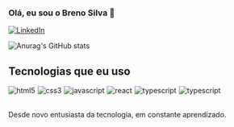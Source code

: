 ### Olá, eu sou o Breno Silva 🤙

[![LinkedIn](https://img.shields.io/badge/LinkedIn-0077B5?style=for-the-badge&logo=linkedin&logoColor=white
)](https://www.linkedin.com/in/breno-silva-bb7b871b2/)

![Anurag's GitHub stats](https://github-readme-stats.vercel.app/api?username=gizbreno&show_icons=true&theme=tokyonight)

## Tecnologias que eu uso

<div style="display: flex;gap: 5px">
<img src="https://img.shields.io/badge/HTML5-E34F26?style=for-the-badge&logo=html5&logoColor=white" align="center" alt="html5"/>
<img src="https://img.shields.io/badge/CSS3-1572B6?style=for-the-badge&logo=css3&logoColor=white" align="center" alt="css3"/>
<img src="https://img.shields.io/badge/JavaScript-323330?style=for-the-badge&logo=javascript&logoColor=F7DF1E" align="center" alt="javascript"/>
<img src="https://img.shields.io/badge/React-20232A?style=for-the-badge&logo=react&logoColor=61DAFB" align="center" alt="react"/>
<img src="https://img.shields.io/badge/React-20232A?style=for-the-badge&logo=react&logoColor=61DAFB" align="center" alt="typescript"/>
<img src="https://img.shields.io/badge/React-20232A?style=for-the-badge&logo=react&logoColor=61DAFB" align="center" alt="typescript"/>
  
</div><br>

Desde novo entusiasta da tecnologia, em constante aprendizado.
